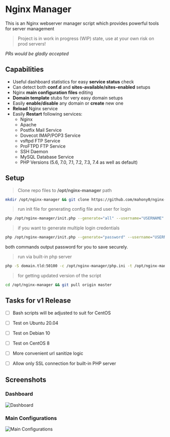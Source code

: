 # Nginx Manager

This is an Nginx webserver manager script which provides powerful tools for server management

> Project is in work in progress (WIP) state, use at your own risk on prod servers!

*PRs would be gladly accepted*


## Capabilities

- Useful dashboard statistics for easy **service status** check
- Can detect both **conf.d** and **sites-available/sites-enabled** setups
- Nginx **main configuration files** editing
- **Domain template** stubs for very easy domain setups
- Easily **enable/disable** any domain or **create** new one
- **Reload** Nginx service
- Easily **Restart** following services:
    - Nginx
    - Apache
    - Postfix Mail Service
    - Dovecot IMAP/POP3 Service
    - vsftpd FTP Service
    - ProFTPD FTP Service
    - SSH Daemon
    - MySQL Database Service
    - PHP Versions (5.6, 7.0, 7.1, 7.2, 7.3, 7.4 as well as default)


## Setup

> Clone repo files to **/opt/nginx-manager** path

```bash
mkdir /opt/nginx-manager && git clone https://github.com/mahony0/nginx-manager /opt/nginx-manager
```

> run init file for generating config file and user for login

```bash
php /opt/nginx-manager/init.php --generate="all" --username="USERNAME"
```

> if you want to generate multiple login credentials

```bash
php /opt/nginx-manager/init.php --generate="password" --username="USERNAME2"
```

both commands output password for you to save securely.

> run via built-in php server

```bash
php -S domain.tld:50100 -c /opt/nginx-manager/php.ini -t /opt/nginx-manager/
```

> for getting updated version of the script

```bash
cd /opt/nginx-manager && git pull origin master
```


## Tasks for v1 Release

- [ ] Bash scripts will be adjusted to suit for CentOS
- [ ] Test on Ubuntu 20.04
- [ ] Test on Debian 10
- [ ] Test on CentOS 8
- [ ] More convenient url sanitize logic
- [ ] Allow only SSL connection for built-in PHP server


## Screenshots

### Dashboard
![Dashboard](https://uxms.net/storage/app/media/github/1-dash-v2.jpg)

### Main Configurations
![Main Configurations](https://uxms.net/storage/app/media/github/2-configs.jpg)
